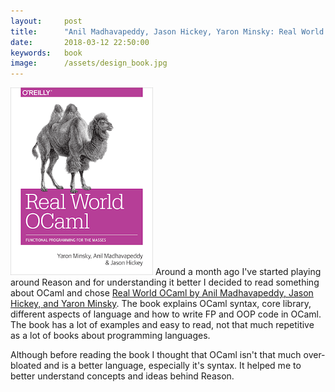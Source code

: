 ```yaml
---
layout:     post
title:      "Anil Madhavapeddy, Jason Hickey, Yaron Minsky: Real World OCaml"
date:       2018-03-12 22:50:00
keywords:   book
image:      /assets/design_book.jpg
---
```


![book cover white](/assets/ocaml_book.png) Around a month ago I've started playing around
Reason and for understanding it better I decided to read something about OCaml
and chose [Real World OCaml by Anil Madhavapeddy, Jason Hickey, and Yaron Minsky](https://realworldocaml.org/).
The book explains OCaml syntax, core library, different aspects of language and how to write
FP and OOP code in OCaml. The book has a lot of examples and easy to read, not that much
repetitive as a lot of books about programming languages.
 
Although before reading the book I thought that OCaml isn't that much over-bloated and
is a better language, especially it's syntax. It helped me to better understand
concepts and ideas behind Reason.
